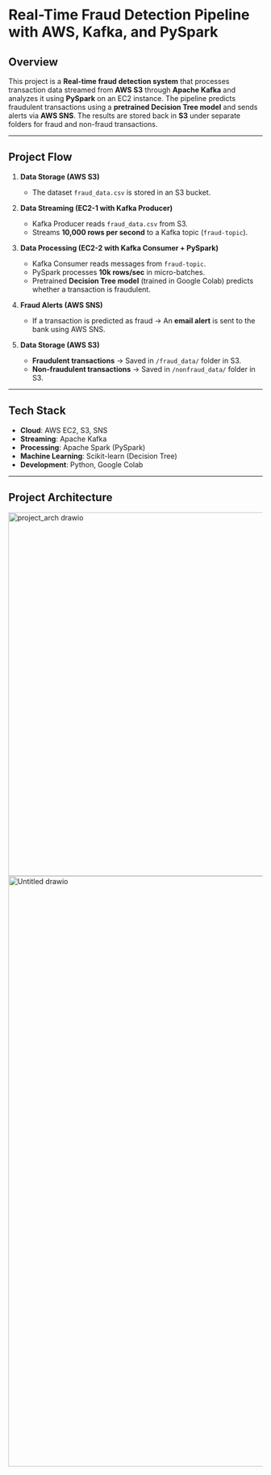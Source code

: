 # Real-Time Fraud Detection Pipeline with AWS, Kafka, and PySpark  

## Overview  
This project is a **Real-time fraud detection system** that processes transaction data streamed from **AWS S3** through **Apache Kafka** and analyzes it using **PySpark** on an EC2 instance. The pipeline predicts fraudulent transactions using a **pretrained Decision Tree model** and sends alerts via **AWS SNS**. The results are stored back in **S3** under separate folders for fraud and non-fraud transactions.  

---

## Project Flow  

1. **Data Storage (AWS S3)**  
   - The dataset `fraud_data.csv` is stored in an S3 bucket.  

2. **Data Streaming (EC2-1 with Kafka Producer)**  
   - Kafka Producer reads `fraud_data.csv` from S3.  
   - Streams **10,000 rows per second** to a Kafka topic (`fraud-topic`).  

3. **Data Processing (EC2-2 with Kafka Consumer + PySpark)**  
   - Kafka Consumer reads messages from `fraud-topic`.  
   - PySpark processes **10k rows/sec** in micro-batches.  
   - Pretrained **Decision Tree model** (trained in Google Colab) predicts whether a transaction is fraudulent.  

4. **Fraud Alerts (AWS SNS)**  
   - If a transaction is predicted as fraud → An **email alert** is sent to the bank using AWS SNS.  

5. **Data Storage (AWS S3)**  
   - **Fraudulent transactions** → Saved in `/fraud_data/` folder in S3.  
   - **Non-fraudulent transactions** → Saved in `/nonfraud_data/` folder in S3.  

---

## Tech Stack  

- **Cloud**: AWS EC2, S3, SNS  
- **Streaming**: Apache Kafka  
- **Processing**: Apache Spark (PySpark)  
- **Machine Learning**: Scikit-learn (Decision Tree)  
- **Development**: Python, Google Colab  

---

## Project Architecture  

<img width="1080" height="720" alt="project_arch drawio" src="https://github.com/user-attachments/assets/cf39174d-f43b-4f4b-8864-b0f0269f8c3c" />
<img width="827" height="1169" alt="Untitled drawio" src="https://github.com/user-attachments/assets/511e294b-48ec-4a05-9753-7630d5184a55" />

